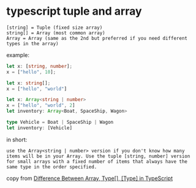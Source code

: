 # typescript tuple and array

```
[string] = Tuple (fixed size array)
string[] = Array (most common array)
Array = Array (same as the 2nd but preferred if you need different types in the array)
```
example:

``` typescript
let x: [string, number];
x = ["hello", 10];

let x: string[];
x = ["hello", "world"]

let x: Array<string | number>
x = ["hello", "world", 2]
let inventory: Array<Boat, SpaceShip, Wagon>

type Vehicle = Boat | SpaceShip | Wagon
let inventory: [Vehicle]
```
in short:

```
use the Array<string | number> version if you don't know how many items will be in your Array. Use the tuple [string, number] version for small arrays with a fixed number of items that always have the same type in the order specified.
```

copy from [Difference Between Array<Type>, Type[], [Type] in TypeScript](https://mattferderer.com/difference-between-array-types-in-typescript)
